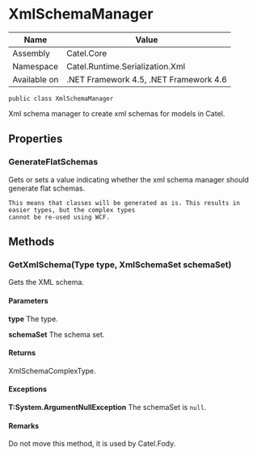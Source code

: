 

# XmlSchemaManager

Name|Value
---|---
Assembly|Catel.Core
Namespace|Catel.Runtime.Serialization.Xml
Available on|.NET Framework 4.5, .NET Framework 4.6

```
public class XmlSchemaManager
```

Xml schema manager to create xml schemas for models in Catel.



## Properties

### GenerateFlatSchemas

Gets or sets a value indicating whether the xml schema manager should generate flat schemas.
    


    This means that classes will be generated as is. This results in easier types, but the complex types
    cannot be re-used using WCF.



## Methods

### GetXmlSchema(Type type, XmlSchemaSet schemaSet)

Gets the XML schema.

#### Parameters

**type**
The type.

**schemaSet**
The schema set.

#### Returns

XmlSchemaComplexType.

#### Exceptions

**T:System.ArgumentNullException**
The schemaSet is ```null```.

#### Remarks

Do not move this method, it is used by Catel.Fody.



